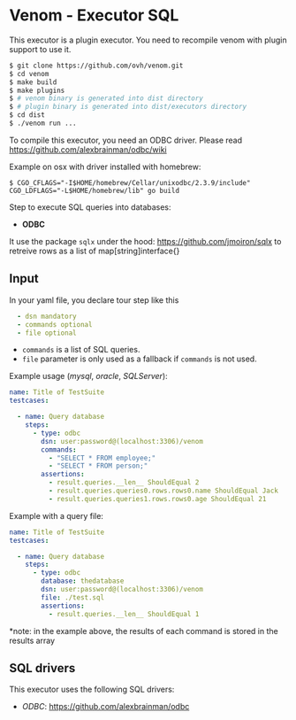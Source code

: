 # Venom - Executor SQL

This executor is a plugin executor. You need to recompile venom with plugin support to use it.

```bash
$ git clone https://github.com/ovh/venom.git
$ cd venom
$ make build
$ make plugins
$ # venom binary is generated into dist directory
$ # plugin binary is generated into dist/executors directory
$ cd dist
$ ./venom run ... 
```

To compile this executor, you need an ODBC driver. Please read https://github.com/alexbrainman/odbc/wiki

Example on osx with driver installed with homebrew:
```
$ CGO_CFLAGS="-I$HOME/homebrew/Cellar/unixodbc/2.3.9/include" CGO_LDFLAGS="-L$HOME/homebrew/lib" go build
```

Step to execute SQL queries into databases:

* **ODBC**

It use the package `sqlx` under the hood: https://github.com/jmoiron/sqlx to retreive rows as a list of map[string]interface{}

## Input

In your yaml file, you declare tour step like this

```yaml
  - dsn mandatory
  - commands optional
  - file optional
 ```

- `commands` is a list of SQL queries.
- `file` parameter is only used as a fallback if `commands` is not used.

Example usage (_mysql_, _oracle_, _SQLServer_):

```yaml
name: Title of TestSuite
testcases:

  - name: Query database
    steps:
      - type: odbc
        dsn: user:password@(localhost:3306)/venom
        commands:
          - "SELECT * FROM employee;"
          - "SELECT * FROM person;"
        assertions:
          - result.queries.__len__ ShouldEqual 2
          - result.queries.queries0.rows.rows0.name ShouldEqual Jack
          - result.queries.queries1.rows.rows0.age ShouldEqual 21
```

Example with a query file:

```yaml
name: Title of TestSuite
testcases:

  - name: Query database
    steps:
      - type: odbc
        database: thedatabase
        dsn: user:password@(localhost:3306)/venom
        file: ./test.sql
        assertions:
          - result.queries.__len__ ShouldEqual 1
```

*note: in the example above, the results of each command is stored in the results array

## SQL drivers

This executor uses the following SQL drivers:

- _ODBC_: https://github.com/alexbrainman/odbc
